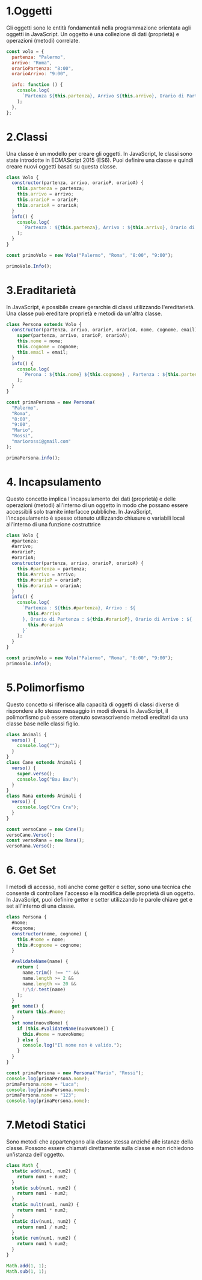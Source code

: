 # 1.Oggetti

Gli oggetti sono le entità fondamentali nella programmazione orientata agli oggetti in JavaScript. Un oggetto è una collezione di dati (proprietà) e operazioni (metodi) correlate.

```javascript
const volo = {
  partenza: "Palermo",
  arrivo: "Roma",
  orarioPartenza: "8:00",
  orarioArrivo: "9:00",

  info: function () {
    console.log(
      `Partenza ${this.partenza}, Arrivo ${this.arrivo}, Orario di Partenza ${this.orarioPartenza}, Orario di Arrivo ${this.orarioArrivo}`
    );
  },
};
```

# 2.Classi

Una classe è un modello per creare gli oggetti. In JavaScript, le classi sono state introdotte in ECMAScript 2015 (ES6). Puoi definire una classe e quindi creare nuovi oggetti basati su questa classe.

```javascript
class Volo {
  constructor(partenza, arrivo, orarioP, orarioA) {
    this.partenza = partenza;
    this.arrivo = arrivo;
    this.orarioP = orarioP;
    this.orarioA = orarioA;
  }
  info() {
    console.log(
      `Partenza : ${this.partenza}, Arrivo : ${this.arrivo}, Orario di Partenza : ${this.orarioP}, Orario di Arrivo : ${this.orarioA}`
    );
  }
}

const primoVolo = new Volo("Palermo", "Roma", "8:00", "9:00");

primoVolo.Info();
```

# 3.Eraditarietà

In JavaScript, è possibile creare gerarchie di classi utilizzando l'ereditarietà. Una classe può ereditare proprietà e metodi da un'altra classe.

```javascript
class Persona extends Volo {
  constructor(partenza, arrivo, orarioP, orarioA, nome, cognome, email) {
    super(partenza, arrivo, orarioP, orarioA);
    this.nome = nome;
    this.cognome = cognome;
    this.email = email;
  }
  info() {
    console.log(
      `Perona : ${this.nome} ${this.cognome} , Partenza : ${this.partenza}, Arrivo : ${this.arrivo}`
    );
  }
}

const primaPersona = new Persona(
  "Palermo",
  "Roma",
  "8:00",
  "9:00",
  "Mario",
  "Rossi",
  "mariorossi@gmail.com"
);

primaPersona.info();
```

# 4. Incapsulamento

Questo concetto implica l'incapsulamento dei dati (proprietà) e delle operazioni (metodi) all'interno di un oggetto in modo che possano essere accessibili solo tramite interfacce pubbliche. In JavaScript, l'incapsulamento è spesso ottenuto utilizzando chiusure o variabili locali all'interno di una funzione costruttrice

```javascript
class Volo {
  #partenza;
  #arrivo;
  #orarioP;
  #orarioA;
  constructor(partenza, arrivo, orarioP, orarioA) {
    this.#partenza = partenza;
    this.#arrivo = arrivo;
    this.#orarioP = orarioP;
    this.#orarioA = orarioA;
  }
  info() {
    console.log(
      `Partenza : ${this.#partenza}, Arrivo : ${
        this.#arrivo
      }, Orario di Partenza : ${this.#orarioP}, Orario di Arrivo : ${
        this.#orarioA
      }`
    );
  }
}

const primoVolo = new Volo("Palermo", "Roma", "8:00", "9:00");
primoVolo.info();
```

# 5.Polimorfismo

Questo concetto si riferisce alla capacità di oggetti di classi diverse di rispondere allo stesso messaggio in modi diversi. In JavaScript, il polimorfismo può essere ottenuto sovrascrivendo metodi ereditati da una classe base nelle classi figlio.

```javascript
class Animali {
  verso() {
    console.log("");
  }
}
class Cane extends Animali {
  verso() {
    super.verso();
    console.log("Bau Bau");
  }
}
class Rana extends Animali {
  verso() {
    console.log("Cra Cra");
  }
}

const versoCane = new Cane();
versoCane.Verso();
const versoRana = new Rana();
versoRana.Verso();
```

# 6. Get Set

I metodi di accesso, noti anche come getter e setter, sono una tecnica che consente di controllare l'accesso e la modifica delle proprietà di un oggetto. In JavaScript, puoi definire getter e setter utilizzando le parole chiave get e set all'interno di una classe.

```javascript
class Persona {
  #nome;
  #cognome;
  constructor(nome, cognome) {
    this.#nome = nome;
    this.#cognome = cognome;
  }

  #validateName(name) {
    return (
      name.trim() !== "" &&
      name.length >= 2 &&
      name.length <= 20 &&
      !/\d/.test(name)
    );
  }
  get nome() {
    return this.#nome;
  }
  set nome(nuovoNome) {
    if (this.#validateName(nuovoNome)) {
      this.#nome = nuovoNome;
    } else {
      console.log("Il nome non è valido.");
    }
  }
}

const primaPersona = new Persona("Mario", "Rossi");
console.log(primaPersona.nome);
primaPersona.nome = "Luca";
console.log(primaPersona.nome);
primaPersona.nome = "123";
console.log(primaPersona.nome);
```

# 7.Metodi Statici

Sono metodi che appartengono alla classe stessa anziché alle istanze della classe. Possono essere chiamati direttamente sulla classe e non richiedono un'istanza dell'oggetto.

```javascript
class Math {
  static add(num1, num2) {
    return num1 + num2;
  }
  static sub(num1, num2) {
    return num1 - num2;
  }
  static mult(num1, num2) {
    return num1 * num2;
  }
  static div(num1, num2) {
    return num1 / num2;
  }
  static rem(num1, num2) {
    return num1 % num2;
  }
}

Math.add(1, 1);
Math.sub(1, 1);
```
